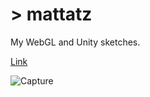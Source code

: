 &gt; mattatz
=================

My WebGL and Unity sketches.

[Link](https://mattatz.github.io)

![Capture](https://raw.githubusercontent.com/mattatz/mattatz.github.io/master/assets/images/Capture.gif)

